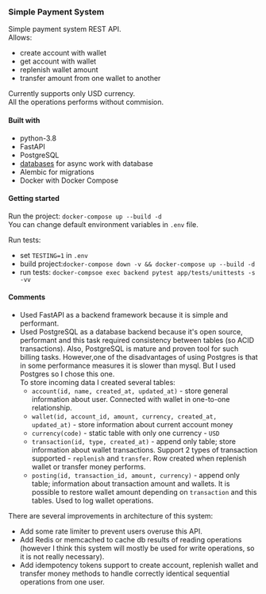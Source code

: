 ### Simple Payment System

Simple payment system REST API.  
Allows:

- create account with wallet
- get account with wallet
- replenish wallet amount
- transfer amount from one wallet to another

Currently supports only USD currency.  
All the operations performs without commision.

#### Built with

- python-3.8
- FastAPI
- PostgreSQL
- [databases](https://github.com/encode/databases) for async work with database
- Alembic for migrations
- Docker with Docker Compose

#### Getting started

Run the project: `docker-compose up --build -d`  
You can change default environment variables in `.env` file.

Run tests:

- set `TESTING=1` in `.env`
- build project:`docker-compose down -v && docker-compose up --build -d`
- run tests: `docker-compsoe exec backend pytest app/tests/unittests -s -vv`

#### Comments

- Used FastAPI as a backend framework because it is simple and performant.
- Used PostgreSQL as a database backend because it's open source, performant and this task required consistency between
  tables (so ACID transactions). Also, PostgreSQL is mature and proven tool for such billing tasks. However,one of the
  disadvantages of using Postgres is that in some performance measures it is slower than mysql. But I used Postgres so I
  chose this one.  
  To store incoming data I created several tables:
    - `account(id, name, created_at, updated_at)` - store general information about user. Connected with wallet in
      one-to-one relationship.
    - `wallet(id, account_id, amount, currency, created_at, updated_at)` - store information about current account money
    - `currency(code)` - static table with only one currency - `USD`
    - `transaction(id, type, created_at)` - append only table; store information about wallet transactions. Support 2
      types of transaction supported - `replenish` and `transfer`. Row created when replenish wallet or transfer money
      performs.
    - `posting(id, transaction_id, amount, currency)` - append only table; information about transaction amount and
      wallets. It is possible to restore wallet amount depending on `transaction` and this tables. Used to log wallet
      operations.

There are several improvements in architecture of this system:

- Add some rate limiter to prevent users overuse this API.
- Add Redis or memcached to cache db results of reading operations
  (however I think this system will mostly be used for write operations, so it is not really necessary).
- Add idempotency tokens support to create account, replenish wallet and transfer money methods to handle correctly
  identical sequential operations from one user.
  
  